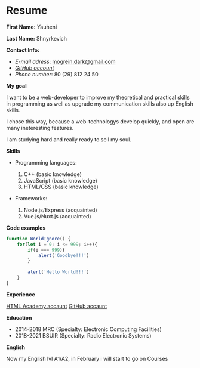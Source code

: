 # Resume

**First Name:** Yauheni

**Last Name:** Shnyrkevich

**Contact Info:**

* *E-mail adress*: mogrein.dark@gmail.com
* *[GitHub account](https://github.com/Shnyrkevich)*
* *Phone number*: 80 (29) 812 24 50

**My goal**

I want to be a web-developer to improve my theoretical and practical skills in programming
as well as upgrade my communication skills also up English skills.

I chose this way, because a web-technologys develop quickly, and open are many ineteresting features.

I am studying hard and really ready to sell my soul.

**Skills**

* Programming languages:
    1. C++ (basic knowledge)
    1. JavaScript (basic knowledge)
    1. HTML/CSS (basic knowledge)

* Frameworks:
    1. Node.js/Express (acquainted)
    1. Vue.js/Nuxt.js (acquainted)

**Code examples**

```javascript
function WorldIgnore() {
    for(let i = 0; i <= 999; i++){
        if(i === 999){
            alert('Goodbye!!!')
        }
        
        alert('Hello World!!!')
    }
}
```

**Experience**

[HTML Academy accaunt](https://htmlacademy.ru/profile/id1313993)
[GitHub accaunt](https://github.com/Shnyrkevich)

**Education**

* 2014-2018 MRC (Specialty: Electronic Сomputing Facilities)
* 2018-2021 BSUIR (Specialty: Radio Electronic Systems)

**English**

Now my English lvl A1/A2, in February i will start to go on Courses